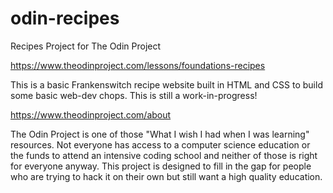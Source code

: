 # odin-recipes
Recipes Project for The Odin Project

https://www.theodinproject.com/lessons/foundations-recipes 

This is a basic Frankenswitch recipe website built in HTML and CSS to build some basic web-dev chops. This is still a work-in-progress!

https://www.theodinproject.com/about

The Odin Project is one of those "What I wish I had when I was learning" resources. Not everyone has access to a computer science education or the funds to attend an intensive coding school and neither of those is right for everyone anyway. This project is designed to fill in the gap for people who are trying to hack it on their own but still want a high quality education.